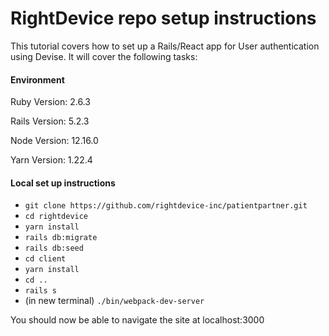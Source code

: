 # RightDevice repo setup instructions

This tutorial covers how to set up a Rails/React app for User authentication using Devise. It will cover the following tasks:

#### Environment

Ruby Version: 2.6.3

Rails Version: 5.2.3

Node Version: 12.16.0

Yarn Version: 1.22.4

#### Local set up instructions

  - `git clone https://github.com/rightdevice-inc/patientpartner.git`
  - `cd rightdevice`
  - `yarn install`
  - `rails db:migrate`
  - `rails db:seed`
  - `cd client`
  - `yarn install`
  - `cd ..`
  - `rails s`
  - (in new terminal) `./bin/webpack-dev-server`

You should now be able to navigate the site at localhost:3000

